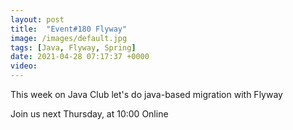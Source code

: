 ```yaml
---
layout: post
title:  "Event#180 Flyway"
image: /images/default.jpg
tags: [Java, Flyway, Spring]
date: 2021-04-28 07:17:37 +0000
video: 
---
```


This week on Java Club let's do java-based migration with Flyway

Join us next Thursday, at 10:00 Online
